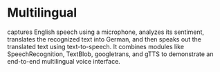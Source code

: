 # Multilingual
captures English speech using a microphone, analyzes its sentiment, translates the recognized text into German, and then speaks out the translated text using text-to-speech. It combines modules like SpeechRecognition, TextBlob, googletrans, and gTTS to demonstrate an end-to-end multilingual voice interface.
